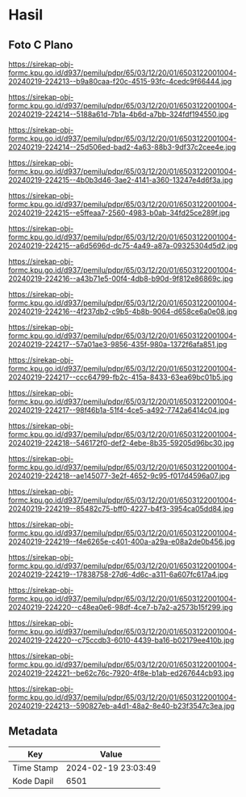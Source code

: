 # Hasil

## Foto C Plano

https://sirekap-obj-formc.kpu.go.id/d937/pemilu/pdpr/65/03/12/20/01/6503122001004-20240219-224213--b9a80caa-f20c-4515-93fc-4cedc9f66444.jpg

https://sirekap-obj-formc.kpu.go.id/d937/pemilu/pdpr/65/03/12/20/01/6503122001004-20240219-224214--5188a61d-7b1a-4b6d-a7bb-324fdf194550.jpg

https://sirekap-obj-formc.kpu.go.id/d937/pemilu/pdpr/65/03/12/20/01/6503122001004-20240219-224214--25d506ed-bad2-4a63-88b3-9df37c2cee4e.jpg

https://sirekap-obj-formc.kpu.go.id/d937/pemilu/pdpr/65/03/12/20/01/6503122001004-20240219-224215--4b0b3d46-3ae2-4141-a360-13247e4d6f3a.jpg

https://sirekap-obj-formc.kpu.go.id/d937/pemilu/pdpr/65/03/12/20/01/6503122001004-20240219-224215--e5ffeaa7-2560-4983-b0ab-34fd25ce289f.jpg

https://sirekap-obj-formc.kpu.go.id/d937/pemilu/pdpr/65/03/12/20/01/6503122001004-20240219-224215--a6d5696d-dc75-4a49-a87a-09325304d5d2.jpg

https://sirekap-obj-formc.kpu.go.id/d937/pemilu/pdpr/65/03/12/20/01/6503122001004-20240219-224216--a43b71e5-00f4-4db8-b90d-9f812e86869c.jpg

https://sirekap-obj-formc.kpu.go.id/d937/pemilu/pdpr/65/03/12/20/01/6503122001004-20240219-224216--4f237db2-c9b5-4b8b-9064-d658ce6a0e08.jpg

https://sirekap-obj-formc.kpu.go.id/d937/pemilu/pdpr/65/03/12/20/01/6503122001004-20240219-224217--57a01ae3-9856-435f-980a-1372f6afa851.jpg

https://sirekap-obj-formc.kpu.go.id/d937/pemilu/pdpr/65/03/12/20/01/6503122001004-20240219-224217--ccc64799-fb2c-415a-8433-63ea69bc01b5.jpg

https://sirekap-obj-formc.kpu.go.id/d937/pemilu/pdpr/65/03/12/20/01/6503122001004-20240219-224217--98f46b1a-51f4-4ce5-a492-7742a6414c04.jpg

https://sirekap-obj-formc.kpu.go.id/d937/pemilu/pdpr/65/03/12/20/01/6503122001004-20240219-224218--546172f0-def2-4ebe-8b35-59205d96bc30.jpg

https://sirekap-obj-formc.kpu.go.id/d937/pemilu/pdpr/65/03/12/20/01/6503122001004-20240219-224218--ae145077-3e2f-4652-9c95-f017d4596a07.jpg

https://sirekap-obj-formc.kpu.go.id/d937/pemilu/pdpr/65/03/12/20/01/6503122001004-20240219-224219--85482c75-bff0-4227-b4f3-3954ca05dd84.jpg

https://sirekap-obj-formc.kpu.go.id/d937/pemilu/pdpr/65/03/12/20/01/6503122001004-20240219-224219--f4e6265e-c401-400a-a29a-e08a2de0b456.jpg

https://sirekap-obj-formc.kpu.go.id/d937/pemilu/pdpr/65/03/12/20/01/6503122001004-20240219-224219--17838758-27d6-4d6c-a311-6a607fc617a4.jpg

https://sirekap-obj-formc.kpu.go.id/d937/pemilu/pdpr/65/03/12/20/01/6503122001004-20240219-224220--c48ea0e6-98df-4ce7-b7a2-a2573b15f299.jpg

https://sirekap-obj-formc.kpu.go.id/d937/pemilu/pdpr/65/03/12/20/01/6503122001004-20240219-224220--c75ccdb3-6010-4439-ba16-b02179ee410b.jpg

https://sirekap-obj-formc.kpu.go.id/d937/pemilu/pdpr/65/03/12/20/01/6503122001004-20240219-224221--be62c76c-7920-4f8e-b1ab-ed267644cb93.jpg

https://sirekap-obj-formc.kpu.go.id/d937/pemilu/pdpr/65/03/12/20/01/6503122001004-20240219-224213--590827eb-a4d1-48a2-8e40-b23f3547c3ea.jpg


## Metadata

| Key        | Value               |
| ---------- | ------------------- |
| Time Stamp | 2024-02-19 23:03:49 |
| Kode Dapil | 6501                |



